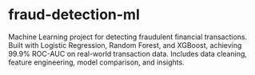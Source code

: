# fraud-detection-ml
Machine Learning project for detecting fraudulent financial transactions. Built with Logistic Regression, Random Forest, and XGBoost, achieving 99.9% ROC-AUC on real-world transaction data. Includes data cleaning, feature engineering, model comparison, and insights.
